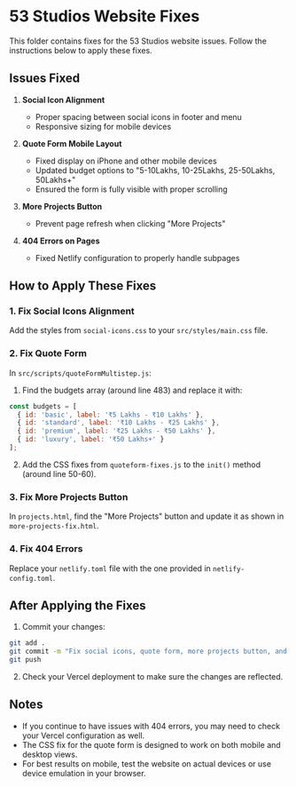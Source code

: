 # 53 Studios Website Fixes

This folder contains fixes for the 53 Studios website issues. Follow the instructions below to apply these fixes.

## Issues Fixed

1. **Social Icon Alignment**
   - Proper spacing between social icons in footer and menu
   - Responsive sizing for mobile devices

2. **Quote Form Mobile Layout**
   - Fixed display on iPhone and other mobile devices
   - Updated budget options to "5-10Lakhs, 10-25Lakhs, 25-50Lakhs, 50Lakhs+"
   - Ensured the form is fully visible with proper scrolling

3. **More Projects Button**
   - Prevent page refresh when clicking "More Projects"

4. **404 Errors on Pages**
   - Fixed Netlify configuration to properly handle subpages

## How to Apply These Fixes

### 1. Fix Social Icons Alignment

Add the styles from `social-icons.css` to your `src/styles/main.css` file.

### 2. Fix Quote Form

In `src/scripts/quoteFormMultistep.js`:

1. Find the budgets array (around line 483) and replace it with:
```javascript
const budgets = [
  { id: 'basic', label: '₹5 Lakhs - ₹10 Lakhs' },
  { id: 'standard', label: '₹10 Lakhs - ₹25 Lakhs' },
  { id: 'premium', label: '₹25 Lakhs - ₹50 Lakhs' },
  { id: 'luxury', label: '₹50 Lakhs+' }
];
```

2. Add the CSS fixes from `quoteform-fixes.js` to the `init()` method (around line 50-60).

### 3. Fix More Projects Button

In `projects.html`, find the "More Projects" button and update it as shown in `more-projects-fix.html`.

### 4. Fix 404 Errors

Replace your `netlify.toml` file with the one provided in `netlify-config.toml`.

## After Applying the Fixes

1. Commit your changes:
```bash
git add .
git commit -m "Fix social icons, quote form, more projects button, and 404 errors"
git push
```

2. Check your Vercel deployment to make sure the changes are reflected.

## Notes

- If you continue to have issues with 404 errors, you may need to check your Vercel configuration as well.
- The CSS fix for the quote form is designed to work on both mobile and desktop views.
- For best results on mobile, test the website on actual devices or use device emulation in your browser.

